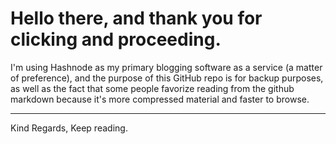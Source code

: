 # Hello there, and thank you for clicking and proceeding.

I'm using Hashnode as my primary blogging software as a service (a matter of preference), and the purpose of this GitHub repo is for backup purposes, as well as the fact that some people favorize reading from the github markdown because it's more compressed material and faster to browse.


---

Kind Regards,
Keep reading.
